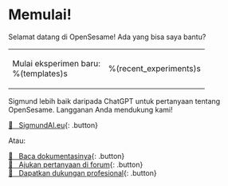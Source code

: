 # Memulai!

Selamat datang di OpenSesame! Ada yang bisa saya bantu?

<table><tr><td>

Mulai eksperimen baru:<br />
%(templates)s

</td><td>

%(recent_experiments)s

</td></tr></table>

Sigmund lebih baik daripada ChatGPT untuk pertanyaan tentang OpenSesame. Langganan Anda mendukung kami!

[&#128150;&nbsp;&nbsp; SigmundAI.eu](https://sigmundai.eu){: .button}

Atau:

[&#x1F440;&nbsp;&nbsp; Baca dokumentasinya](http://osdoc.cogsci.nl){: .button}<br />
[&#x1F4AC;&nbsp;&nbsp; Ajukan pertanyaan di forum](http://forum.cogsci.nl){: .button}<br />
[&#x1F9D0;&nbsp;&nbsp; Dapatkan dukungan profesional](http://professional.cogsci.nl){: .button}<br />
